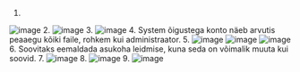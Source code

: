 1. 
![image](https://github.com/user-attachments/assets/022991f7-78d8-4c96-8288-661b89784fd0)
2.
![image](https://github.com/user-attachments/assets/0d78684c-f8b9-47ec-96f5-1241a727831f)
3.
![image](https://github.com/user-attachments/assets/11efe2d0-fd0e-4eac-a01a-19bd2085f2d4)
4.
System õigustega konto näeb arvutis peaaegu kõiki faile, rohkem kui administraator.
5.
![image](https://github.com/user-attachments/assets/d0daecbb-4b02-4e22-a864-5fc923c4bc8f)
![image](https://github.com/user-attachments/assets/5443c9ce-4965-4711-b309-e3bba9419959)
![image](https://github.com/user-attachments/assets/c67d8194-d4d1-4fcf-b7ec-ed00b25eb6e8)
6.
Soovitaks eemaldada asukoha leidmise, kuna seda on võimalik muuta kui soovid.
7.
![image](https://github.com/user-attachments/assets/33ae8c38-9640-4886-bddd-6d05a0cbb658)
8.
![image](https://github.com/user-attachments/assets/b8396180-3225-4a02-afa4-62965e5fb585)
9.
![image](https://github.com/user-attachments/assets/fba57d44-6d41-4ada-ab2b-4928d1f470be)

